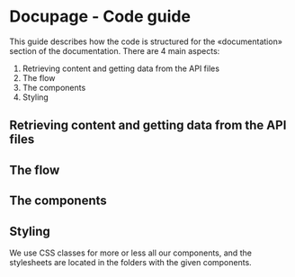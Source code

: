 # Docupage - Code guide

This guide describes how the code is structured for the «documentation» section of the documentation. There are 4 main aspects:

1. Retrieving content and getting data from the API files 
2. The flow
3. The components
4. Styling

## Retrieving content and getting data from the API files 

## The flow

 
## The components

## Styling

We use CSS classes for more or less all our components, and the stylesheets are located in the folders with the given components. 